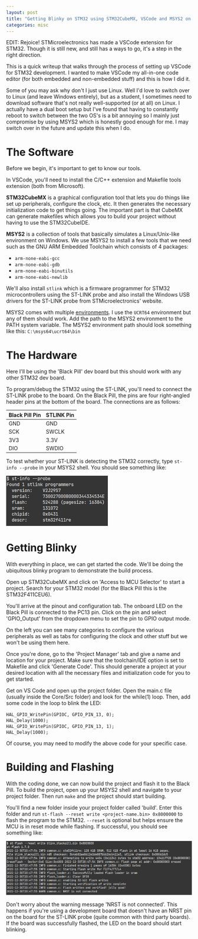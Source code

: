 ```yaml
---
layout: post
title: "Getting Blinky on STM32 using STM32CubeMX, VSCode and MSYS2 on Windows"
categories: misc
---
```


EDIT: Rejoice! STMicroelectronics has made a VSCode extension for STM32. Though it is still new, and still has a ways to go, it's a step in the right direction.

This is a quick writeup that walks through the process of setting up VSCode for STM32 development. I wanted to make VSCode my all-in-one code editor (for both embedded and non-embedded stuff) and this is how I did it. 

Some of you may ask why don't I just use Linux. Well I'd love to switch over to Linux (and leave Windows entirely), but as a student, I sometimes need to download software that's not really well-supported (or at all) on Linux. I actually have a dual boot setup but I've found that having to constantly reboot to switch between the two OS's is a bit annoying so I mainly just compromise by using MSYS2 which is honestly good enough for me. I may switch over in the future and update this when I do.  

# The Software
Before we begin, it's important to get to know our tools. 

In VSCode, you'll need to install the C/C++ extension and Makefile tools extension (both from Microsoft).

**STM32CubeMX** is a graphical configuration tool that lets you do things like set up peripherals, configure the clock, etc. It then generates the necessary initialization code to get things going. The important part is that CubeMX can generate makefiles which allows you to build your project without having to use the STM32CubeIDE. 

**MSYS2** is a collection of tools that basically simulates a Linux/Unix-like environment on Windows. We use MSYS2 to install a few tools that we need such as the GNU ARM Embedded Toolchain which consists of 4 packages:
- `arm-none-eabi-gcc`
- `arm-none-eabi-gdb`
- `arm-none-eabi-binutils`
- `arm-none-eabi-newlib`

We'll also install `stlink` which is a firmware programmer for STM32 microcontrollers using the ST-LINK probe and also install the Windows USB drivers for the ST-LINK probe from STMicroelectronics' website. 

MSYS2 comes with multiple [<u>environments</u>](https://www.msys2.org/docs/environments/). I use the `UCRT64` environment but any of them should work. Add the path to the MSYS2 environment to the PATH system variable. The MSYS2 environment path should look something like this: `C:\msys64\ucrt64\bin`

# The Hardware
Here I'll be using the 'Black Pill' dev board but this should work with any other STM32 dev board.

To program/debug the STM32 using the ST-LINK, you'll need to connect the ST-LINK probe to the board. On the Black Pill, the pins are four right-angled header pins at the bottom of the board. The connections are as follows:

|Black Pill Pin  |STLINK Pin   |
|---|---|
|GND   |GND   |
|SCK   |SWCLK  |
|3V3   |3.3V  |
|DIO | SWDIO|

To test whether your ST-LINK is detecting the STM32 correctly, type `st-info --probe` in your MSYS2 shell. You should see something like: 

![image](/assets/stinfo.png)

# Getting Blinky
With everything in place, we can get started the code. We'll be doing the ubiquitous blinky program to demonstrate the build process. 

Open up STM32CubeMX and click on 'Access to MCU Selector' to start a project. Search for your STM32 model (for the Black Pill this is the STM32F411CEU6). 

You'll arrive at the pinout and configuration tab. The onboard LED on the Black Pill is connected to the PC13 pin. Click on the pin and select 'GPIO_Output' from the dropdown menu to set the pin to GPIO output mode. 

On the left you can see many categories to configure the various peripherals as well as tabs for configuring the clock and other stuff but we won't be using them here.

Once you're done, go to the 'Project Manager' tab and give a name and location for your project. Make sure that the toolchain/IDE option is set to Makefile and click 'Generate Code'. This should generate a project at your desired location with all the necessary files and initialization code for you to get started. 

Get on VS Code and open up the project folder. Open the main.c file (usually inside the Core/Src folder) and look for the while(1) loop. Then, add some code in the loop to blink the LED:

```
HAL_GPIO_WritePin(GPIOC, GPIO_PIN_13, 0);
HAL_Delay(1000);
HAL_GPIO_WritePin(GPIOC, GPIO_PIN_13, 1);
HAL_Delay(1000);
```

Of course, you may need to modify the above code for your specific case. 

# Building and Flashing
With the coding done, we can now build the project and flash it to the Black Pill. To build the project, open up your MSYS2 shell and navigate to your project folder. Then run `make` and the project should start building. 

You'll find a new folder inside your project folder called 'build'. Enter this folder and run `st-flash --reset write <project-name.bin> 0x8000000` to flash the program to the STM32. `--reset` is optional but helps ensure the MCU is in reset mode while flashing. If successful, you should see something like:

![image](/assets/makeoutput.png)

Don't worry about the warning message 'NRST is not connected'. This happens if you're using a development board that doesn't have an NRST pin on the board for the ST-LINK probe (quite common with third party boards). If the board was successfully flashed, the LED on the board should start blinking. 
